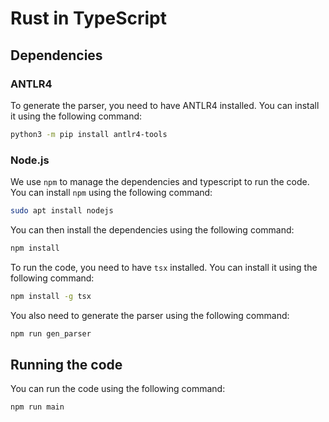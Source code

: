 # Rust in TypeScript

## Dependencies

### ANTLR4

To generate the parser, you need to have ANTLR4 installed. You can install it using the following command:

```bash
python3 -m pip install antlr4-tools
```

### Node.js

We use `npm` to manage the dependencies and typescript to run the code. You can install `npm` using the following command:

```bash
sudo apt install nodejs
```

You can then install the dependencies using the following command:

```bash
npm install
```

To run the code, you need to have `tsx` installed. You can install it using the following command:

```bash
npm install -g tsx
```

You also need to generate the parser using the following command:

```bash
npm run gen_parser
```

## Running the code

You can run the code using the following command:

```bash
npm run main
```
